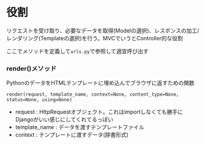 # 役割
リクエストを受け取り、必要なデータを取得(Modelの選択)、レスポンスの加工/レンダリング(Templateの選択)を行う。MVCでいうとController的な役割

ここでメソッドを定義して`urls.py`で参照して適宜呼び出す

### render()メソッド
PythonのデータをHTMLテンプレートに埋め込んでブラウザに返すための関数
```
render(request, template_name, context=None, content_type=None, status=None, using=None)
```
- request : HttpRequestオブジェクト。これはimportしなくても勝手にDjangoがいい感じにしてくれてるっぽい
- template_name : データを渡すテンプレートファイル
- context : テンプレートに渡すデータ(辞書形式)